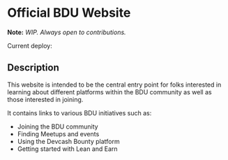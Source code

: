 # Official BDU Website

**Note:** *WIP. Always open to contributions.*

Current deploy: 

## Description
This website is intended to be the central entry point for folks interested in learning about different platforms within the BDU community as well as those interested in joining.

It contains links to various BDU initiatives such as:

- Joining the BDU community
- Finding Meetups and events
- Using the Devcash Bounty platform
- Getting started with Lean and Earn

